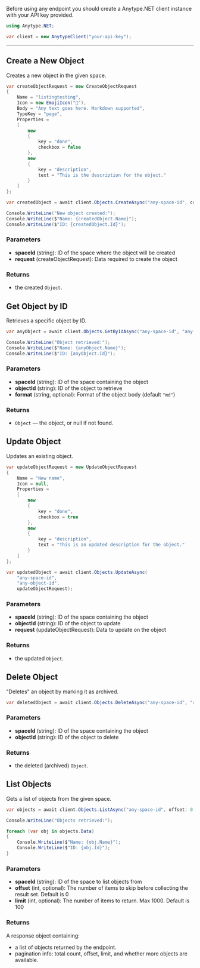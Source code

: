 Before using any endpoint you should create a Anytype.NET client instance with your API key provided.

```csharp
using Anytype.NET;

var client = new AnytypeClient("your-api-key");
```

---

## Create a New Object

Creates a new object in the given space.  

```csharp
var createObjectRequest = new CreateObjectRequest
{
    Name = "listingtesting",
    Icon = new EmojiIcon("🌟"),
    Body = "Any text goes here. Markdown supported",
    TypeKey = "page",	
    Properties =
    [
        new
        {
            key = "done",
            checkbox = false
        },
        new
        {
            key = "description",
            text = "This is the description for the object."
        }
    ]
};

var createdObject = await client.Objects.CreateAsync("any-space-id", createObjectRequest);

Console.WriteLine("New object created:");
Console.WriteLine($"Name: {createdObject.Name}");
Console.WriteLine($"ID: {createdObject.Id}");
```

### Parameters
- **spaceId** (string): ID of the space where the object will be created  
- **request** (createObjectRequest): Data required to create the object

### Returns
- the created ```Object```.

## Get Object by ID

Retrieves a specific object by ID.  

```csharp
var anyObject = await client.Objects.GetByIdAsync("any-space-id", "any-object-id");

Console.WriteLine("Object retrieved:");
Console.WriteLine($"Name: {anyObject.Name}");
Console.WriteLine($"ID: {anyObject.Id}");
```

### Parameters
- **spaceId** (string): ID of the space containing the object  
- **objectId** (string): ID of the object to retrieve  
- **format** (string, optional): Format of the object body (default `"md"`)  

### Returns
- ```Object``` — the object, or null if not found.

## Update Object

Updates an existing object.  

```csharp
var updateObjectRequest = new UpdateObjectRequest
{
    Name = "New name",
    Icon = null,
    Properties =
    [
        new
        {
            key = "done",
            checkbox = true
        },
        new
        {
            key = "description",
            text = "This is an updated description for the object."
        }
    ]
};

var updatedObject = await client.Objects.UpdateAsync(
    "any-space-id",
    "any-object-id",
    updateObjectRequest);
```

### Parameters
- **spaceId** (string): ID of the space containing the object  
- **objectId** (string): ID of the object to update  
- **request** (updateObjectRequest): Data to update on the object  

### Returns
- the updated ```Object```.

## Delete Object

"Deletes" an object by marking it as archived.

```csharp
var deletedObject = await client.Objects.DeleteAsync("any-space-id", "any-object-id");
```

### Parameters
- **spaceId** (string): ID of the space containing the object  
- **objectId** (string): ID of the object to delete  

### Returns
- the deleted (archived) ```Object```.

## List Objects

Gets a list of objects from the given space.

```csharp
var objects = await client.Objects.ListAsync("any-space-id", offset: 0, limit: 100);

Console.WriteLine("Objects retrieved:");

foreach (var obj in objects.Data)
{
    Console.WriteLine($"Name: {obj.Name}");
    Console.WriteLine($"ID: {obj.Id}");
}
```

### Parameters

- **spaceId** (string): ID of the space to list objects from
- **offset** (int, optional): The number of items to skip before collecting the result set. Default is 0
- **limit** (int, optional): The number of items to return. Max 1000. Default is 100

### Returns

A response object containing:
- a list of objects returned by the endpoint.
- pagination info: total count, offset, limit, and whether more objects are available.
